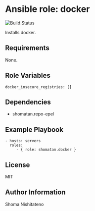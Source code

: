 Ansible role: docker
=========

[![Build Status](https://travis-ci.org/shomatan/ansible-docker.svg?branch=master)](https://travis-ci.org/shomatan/ansible-docker)

Installs docker.

Requirements
------------

None.

Role Variables
--------------

    docker_insecure_registries: []


Dependencies
------------

- shomatan.repo-epel

Example Playbook
----------------

    - hosts: servers
      roles:
         - { role: shomatan.docker }

License
-------

MIT

Author Information
------------------

Shoma Nishitateno